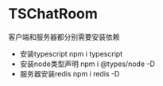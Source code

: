 # TSChatRoom

客户端和服务器都分别需要安装依赖
- 安装typescript npm i typescript
- 安装node类型声明 npm i @types/node -D
- 服务器安装redis npm i redis -D
